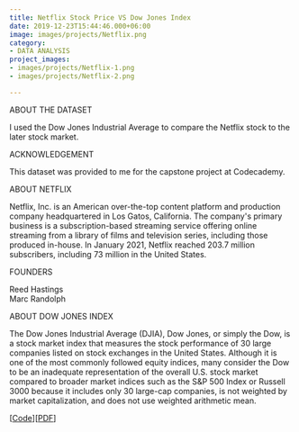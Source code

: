 ```yaml
---
title: Netflix Stock Price VS Dow Jones Index
date: 2019-12-23T15:44:46.000+06:00
image: images/projects/Netflix.png
category:
- DATA ANALYSIS
project_images:
- images/projects/Netflix-1.png
- images/projects/Netflix-2.png

---
```

ABOUT THE DATASET

I used the Dow Jones Industrial Average to compare the Netflix stock to the later stock market.

ACKNOWLEDGEMENT

This dataset was provided to me for the capstone project at Codecademy.

ABOUT NETFLIX

Netflix, Inc. is an American over-the-top content platform and production company headquartered in Los Gatos, California. The company's primary business is a subscription-based streaming service offering online streaming from a library of films and television series, including those produced in-house. In January 2021, Netflix reached 203.7 million subscribers, including 73 million in the United States.

FOUNDERS

Reed Hastings  
Marc Randolph

ABOUT DOW JONES INDEX

The Dow Jones Industrial Average (DJIA), Dow Jones, or simply the Dow, is a stock market index that measures the stock performance of 30 large companies listed on stock exchanges in the United States. Although it is one of the most commonly followed equity indices, many consider the Dow to be an inadequate representation of the overall U.S. stock market compared to broader market indices such as the S&P 500 Index or Russell 3000 because it includes only 30 large-cap companies, is not weighted by market capitalization, and does not use weighted arithmetic mean.

\[[Code](https://github.com/VIMALRANJEEV/my_work/blob/master/Codecademy%20Projects/netflix_visualizations.ipynb)\]\[[PDF](https://github.com/VIMALRANJEEV/my_work/blob/master/Codecademy%20Projects/netflix_visualizations.pdf)\]